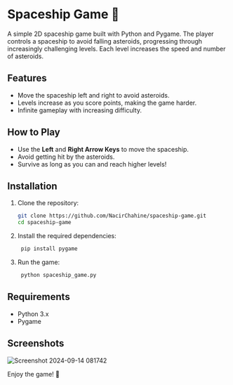 # Spaceship Game 🚀

A simple 2D spaceship game built with Python and Pygame. The player controls a spaceship to avoid falling asteroids, progressing through increasingly challenging levels. Each level increases the speed and number of asteroids.

## Features
- Move the spaceship left and right to avoid asteroids.
- Levels increase as you score points, making the game harder.
- Infinite gameplay with increasing difficulty.

## How to Play
- Use the **Left** and **Right Arrow Keys** to move the spaceship.
- Avoid getting hit by the asteroids.
- Survive as long as you can and reach higher levels!

## Installation

1. Clone the repository:
   ```bash
   git clone https://github.com/NacirChahine/spaceship-game.git
   cd spaceship-game
   ```
2. Install the required dependencies:
   ```bash
    pip install pygame
   ```
3. Run the game:
   ```bash
    python spaceship_game.py
   ```
## Requirements
- Python 3.x
- Pygame

## Screenshots
![Screenshot 2024-09-14 081742](https://github.com/user-attachments/assets/f8959a9c-5150-41e5-8f7a-323e616f250e)

Enjoy the game! 🚀
